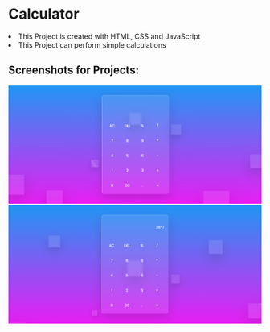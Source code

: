 # Calculator
<li> This Project is created with HTML, CSS and JavaScript
<li> This Project can perform simple calculations

## Screenshots for Projects:

<img src="https://github.com/rano40/Calculator/blob/main/Screenshots/s1.PNG">

<img src="https://github.com/rano40/Calculator/blob/main/Screenshots/s2.PNG">
